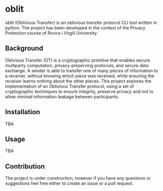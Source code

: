 # oblit

oblit (Oblivious Transfer) is an oblivious transfer protocol CLI tool written in python. The project has been developed in the context of the Privacy Protection course of Rovira i Virgili University.

## Background

Oblivious Transfer (OT) is a cryptographic primitive that enables secure multiparty computation, privacy-preserving protocols, and secure data exchange. A sender is able to transfer one of many pieces of information to a receiver, without knowing which piece was received, while ensuring the receiver learns nothing about the other pieces. This project explores the implementation of an Oblivious Transfer protocol, using a set of cryptographic techniques to ensure integrity, preserve privacy and not to allow minimal information leakage between participants.

## Installation

TBA

## Usage

TBA

## Contribution

The project is under construction, however if you have any questions or suggestions feel free either to create an issue or a pull request. 

